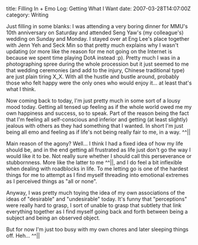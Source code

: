 title: Filling In + Emo Log: Getting What I Want
date: 2007-03-28T14:07:00Z
category: Writing

Just filling in some blanks: I was attending a very boring dinner for MMU's 10th anniversary on Saturday and attended Seng Yaw's (my colleague's) wedding on Sunday and Monday. I stayed over at Eng Lee's place together with Jenn Yeh and Seck Min so that pretty much explains why I wasn't updating (or more like the reason for me not going on the Internet is because we spent time playing DotA instead :p). Pretty much I was in a photographing spree during the whole procession but it just seemed to me that wedding ceremonies (and add to the injury, Chinese traditional type) are just plain tiring X\_X. With all the hustle and bustle around, probably those who felt happy were the only ones who would enjoy it… at least that's what I think.

Now coming back to today, I'm just pretty much in some sort of a lousy mood today. Getting all tensed up feeling as if the whole world owed me my own happiness and success, so to speak. Part of the reason being the fact that I'm feeling all self-conscious and inferior and getting (at least slightly) jealous with others as they had something that I wanted. In short I'm just being all emo and feeling as if life's not being really fair to me, in a way. ^^||

Main reason of the agony? Well… I think I had a fixed idea of how my life should be, and in the end getting all frustrated as life just don't go the way I would like it to be. Not really sure whether I should call this perseverance or stubbornness. More like the latter to me ^^||, and I do feel a bit inflexible when dealing with roadblocks in life. To me letting go is one of the hardest things for me to attempt as I find myself threading into emotional extremes as I perceived things as "all or none".

Anyway, I was pretty much toying the idea of my own associations of the ideas of "desirable" and "undesirable" today. It's funny that "perceptions" were really hard to grasp, I sort of unable to grasp that subtlety that link everything together as I find myself going back and forth between being a subject and being an observed object.

But for now I'm just too busy with my own chores and later sleeping things off. Heh… ^^||
